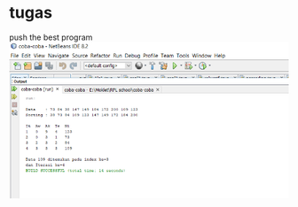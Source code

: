 # tugas
push the best program
![alt text](https://github.com/vanfi/tugas/blob/master/2018-09-12%20(2).png)
